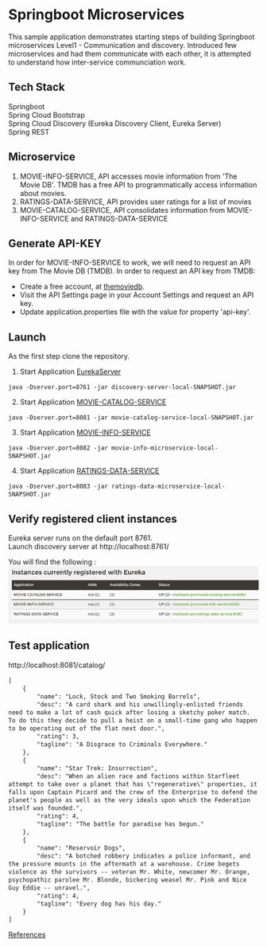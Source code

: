# Springboot Microservices
This sample application demonstrates starting steps of building Springboot microservices Level1  - Communication and discovery.
Introduced few microservices and had them communicate with each other, it is attempted to understand how inter-service communciation work. 

## Tech Stack 

Springboot  
Spring Cloud Bootstrap  
Spring Cloud Discovery (Eureka Discovery Client, Eureka Server)  
Spring REST   

## Microservice

1. MOVIE-INFO-SERVICE, API accesses movie information from 'The Movie DB'. TMDB has a free API to programmatically access information about movies.
2. RATINGS-DATA-SERVICE, API provides user ratings for a list of movies
3. MOVIE-CATALOG-SERVICE, API consolidates information from MOVIE-INFO-SERVICE and RATINGS-DATA-SERVICE

## Generate API-KEY

In order for MOVIE-INFO-SERVICE to work, we will need to request an API key from The Movie DB (TMDB). 
In order to request an API key from TMDB:
- Create a free account, at [themoviedb](https://www.themoviedb.org).
- Visit the API Settings page in your Account Settings and request an API key.
- Update application.properties file with the value for property 'api-key'.

## Launch

As the first step clone the repository.

1. Start Application [EurekaServer](/discovery-server) 
```
java -Dserver.port=8761 -jar discovery-server-local-SNAPSHOT.jar 
```
2. Start Application [MOVIE-CATALOG-SERVICE](/movie-catalog-service) 
```
java -Dserver.port=8081 -jar movie-catalog-service-local-SNAPSHOT.jar 
```
3. Start Application [MOVIE-INFO-SERVICE](/movie-info-microservice)
```
java -Dserver.port=8082 -jar movie-info-microservice-local-SNAPSHOT.jar 
```
4. Start Application [RATINGS-DATA-SERVICE](/ratings-data-microservice)
```
java -Dserver.port=8083 -jar ratings-data-microservice-local-SNAPSHOT.jar 
```

## Verify registered client instances

Eureka server runs on the default port 8761.   
Launch discovery server at http://localhost:8761/  

You will find the following :   
![Registered instances](/images/EurekaServer_registeredInstances.png)

## Test application

http://localhost:8081/catalog/<userId>

```
[
    {
        "name": "Lock, Stock and Two Smoking Barrels",
        "desc": "A card shark and his unwillingly-enlisted friends need to make a lot of cash quick after losing a sketchy poker match. To do this they decide to pull a heist on a small-time gang who happen to be operating out of the flat next door.",
        "rating": 3,
        "tagline": "A Disgrace to Criminals Everywhere."
    },
    {
        "name": "Star Trek: Insurrection",
        "desc": "When an alien race and factions within Starfleet attempt to take over a planet that has \"regenerative\" properties, it falls upon Captain Picard and the crew of the Enterprise to defend the planet's people as well as the very ideals upon which the Federation itself was founded.",
        "rating": 4,
        "tagline": "The battle for paradise has begun."
    },
    {
        "name": "Reservoir Dogs",
        "desc": "A botched robbery indicates a police informant, and the pressure mounts in the aftermath at a warehouse. Crime begets violence as the survivors -- veteran Mr. White, newcomer Mr. Orange, psychopathic parolee Mr. Blonde, bickering weasel Mr. Pink and Nice Guy Eddie -- unravel.",
        "rating": 4,
        "tagline": "Every dog has his day."
    }
]
```

[References](https://www.youtube.com/watch?v=y8IQb4ofjDo&list=PLqq-6Pq4lTTZSKAFG6aCDVDP86Qx4lNas&ab_channel=JavaBrains)

